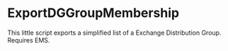 # ExportDGGroupMembership
This little script exports a simplified list of a Exchange Distribution Group. Requires EMS.

